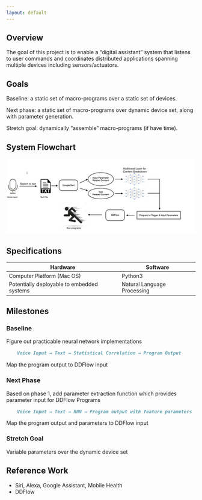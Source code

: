 ```yaml
---
layout: default
---
```


## Overview

The goal of this project is to enable a “digital assistant” system that listens to user commands and coordinates distributed applications spanning multiple devices including sensors/actuators.

## Goals

Baseline: a static set of macro-programs over a static set of devices.

Next phase: a static set of macro-programs over dynamic device set, along with parameter generation.

Stretch goal: dynamically “assemble” macro-programs (if have time).


## System Flowchart

![Flowchart](png/flowchart.png)


## Specifications

| Hardware                                  | Software                      |
| -------                                   | --------                      |
|Computer Platform (Mac OS)                 | Python3                       |
|Potentially deployable to embedded systems | Natural Language Processing   |

## Milestones

### Baseline

Figure out practicable neural network implementations
```markdown
    Voice Input → Text → Statistical Correlation → Program Output
```
Map the program output to DDFlow input

### Next Phase

Based on phase 1, add parameter extraction function which provides parameter input for DDFlow Programs
```markdown
    Voice Input → Text → RNN → Program output with feature parameters 
```
Map the program output and parameters to DDFlow input

### Stretch Goal

Variable parameters over the dynamic device set


## Reference Work
* Siri, Alexa, Google Assistant, Mobile Health
* DDFlow
